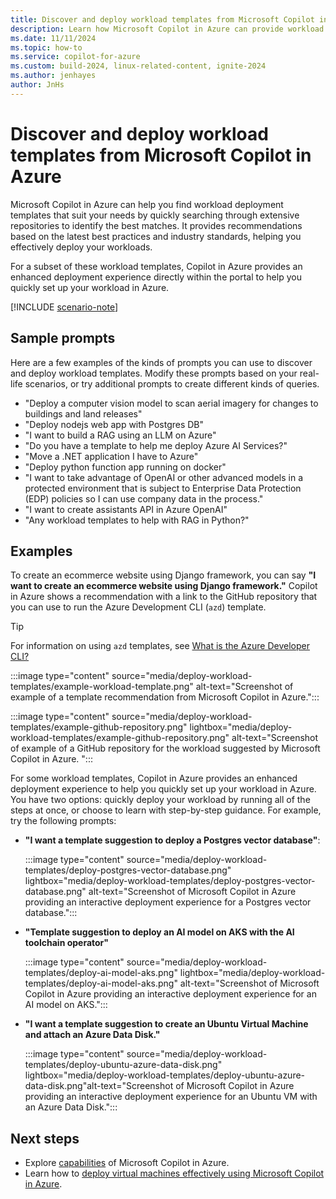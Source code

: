 ```yaml
---
title: Discover and deploy workload templates from Microsoft Copilot in Azure
description: Learn how Microsoft Copilot in Azure can provide workload templates for your scenario.
ms.date: 11/11/2024
ms.topic: how-to
ms.service: copilot-for-azure
ms.custom: build-2024, linux-related-content, ignite-2024
ms.author: jenhayes
author: JnHs
---
```


# Discover and deploy workload templates from Microsoft Copilot in Azure

Microsoft Copilot in Azure can help you find workload deployment templates that suit your needs by quickly searching through extensive repositories to identify the best matches. It provides recommendations based on the latest best practices and industry standards, helping you effectively deploy your workloads.

For a subset of these workload templates, Copilot in Azure provides an enhanced deployment experience directly within the portal to help you quickly set up your workload in Azure.

[!INCLUDE [scenario-note](includes/scenario-note.md)]

## Sample prompts

Here are a few examples of the kinds of prompts you can use to discover and deploy workload templates. Modify these prompts based on your real-life scenarios, or try additional prompts to create different kinds of queries.

- "Deploy a computer vision model to scan aerial imagery for changes to buildings and land releases"
- "Deploy nodejs web app with Postgres DB"
- "I want to build a RAG using an LLM on Azure"
- "Do you have a template to help me deploy Azure AI Services?"
- "Move a .NET application I have to Azure"
- "Deploy python function app running on docker"
- "I want to take advantage of OpenAI or other advanced models in a protected environment that is subject to Enterprise Data Protection (EDP) policies so I can use company data in the process."
- "I want to create assistants API in Azure OpenAI"
- "Any workload templates to help with RAG in Python?"

## Examples

To create an ecommerce website using Django framework, you can say **"I want to create an ecommerce website using Django framework."** Copilot in Azure shows a recommendation with a link to the GitHub repository that you can use to run the Azure Development CLI (`azd`) template.

> [!TIP]
> For information on using `azd` templates, see [What is the Azure Developer CLI?](/azure/developer/azure-developer-cli/overview?tabs=windows)

:::image type="content" source="media/deploy-workload-templates/example-workload-template.png" alt-text="Screenshot of example of a template recommendation from Microsoft Copilot in Azure.":::

:::image type="content" source="media/deploy-workload-templates/example-github-repository.png" lightbox="media/deploy-workload-templates/example-github-repository.png" alt-text="Screenshot of example of a GitHub repository for the workload suggested by Microsoft Copilot in Azure. ":::

For some workload templates, Copilot in Azure provides an enhanced deployment experience to help you quickly set up your workload in Azure. You have two options: quickly deploy your workload by running all of the steps at once, or choose to learn with step-by-step guidance. For example, try the following prompts:

- **"I want a template suggestion to deploy a Postgres vector database"**:

  :::image type="content" source="media/deploy-workload-templates/deploy-postgres-vector-database.png" lightbox="media/deploy-workload-templates/deploy-postgres-vector-database.png"  alt-text="Screenshot of Microsoft Copilot in Azure providing an interactive deployment experience for a Postgres vector database.":::

- **"Template suggestion to deploy an AI model on AKS with the AI toolchain operator"**

  :::image type="content" source="media/deploy-workload-templates/deploy-ai-model-aks.png" lightbox="media/deploy-workload-templates/deploy-ai-model-aks.png" alt-text="Screenshot of Microsoft Copilot in Azure providing an interactive deployment experience for an AI model on AKS.":::

- **"I want a template suggestion to create an Ubuntu Virtual Machine and attach an Azure Data Disk."**

  :::image type="content" source="media/deploy-workload-templates/deploy-ubuntu-azure-data-disk.png" lightbox="media/deploy-workload-templates/deploy-ubuntu-azure-data-disk.png"alt-text="Screenshot of Microsoft Copilot in Azure providing an interactive deployment experience for an Ubuntu VM with an Azure Data Disk.":::

## Next steps

- Explore [capabilities](capabilities.md) of Microsoft Copilot in Azure.
- Learn how to [deploy virtual machines effectively using Microsoft Copilot in Azure](deploy-vms-effectively.md).
